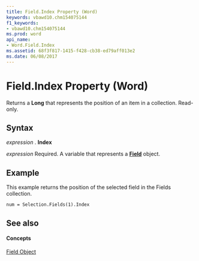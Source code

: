 ```yaml
---
title: Field.Index Property (Word)
keywords: vbawd10.chm154075144
f1_keywords:
- vbawd10.chm154075144
ms.prod: word
api_name:
- Word.Field.Index
ms.assetid: 68f3f817-1415-f428-cb38-ed79aff013e2
ms.date: 06/08/2017
---
```



# Field.Index Property (Word)

Returns a  **Long** that represents the position of an item in a collection. Read-only.


## Syntax

 _expression_ . **Index**

 _expression_ Required. A variable that represents a **[Field](Word.Field.md)** object.


## Example

This example returns the position of the selected field in the Fields collection.


```
num = Selection.Fields(1).Index
```


## See also


#### Concepts


[Field Object](Word.Field.md)

